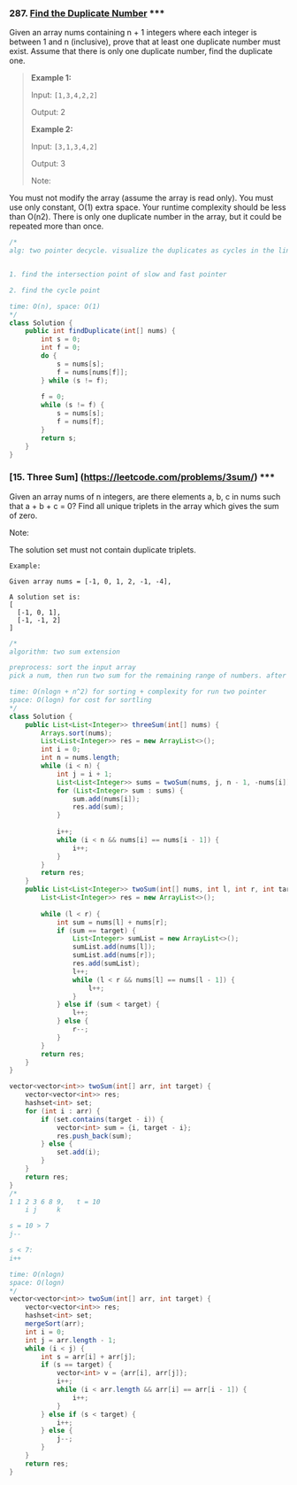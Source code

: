 
### 287. [Find the Duplicate Number](https://leetcode.com/problems/find-the-duplicate-number/) ***
Given an array nums containing n + 1 integers where each integer is between 1 and n (inclusive), prove that at least one duplicate number must exist. Assume that there is only one duplicate number, find the duplicate one.

> **Example 1:**
> 
> Input: `[1,3,4,2,2]`
>
> Output: 2
>
> **Example 2:**
>
> Input: `[3,1,3,4,2]`
>
> Output: 3
>
> Note:

You must not modify the array (assume the array is read only).
You must use only constant, O(1) extra space.
Your runtime complexity should be less than O(n2).
There is only one duplicate number in the array, but it could be repeated more than once.
```java
/*
alg: two pointer decycle. visualize the duplicates as cycles in the linkedlist, since given range of numbers, each nums[i] effectively map to a unique linkedlist node except the duplicate number. so the problem is the same as to find the cycle node in a linkedlist


1. find the intersection point of slow and fast pointer

2. find the cycle point

time: O(n), space: O(1)
*/
class Solution {
    public int findDuplicate(int[] nums) {
        int s = 0;
        int f = 0;
        do {
            s = nums[s];
            f = nums[nums[f]];
        } while (s != f);
        
        f = 0;
        while (s != f) {
            s = nums[s];
            f = nums[f];
        }
        return s;
    }
}
```

### [15. Three Sum] (https://leetcode.com/problems/3sum/) ***

Given an array nums of n integers, are there elements a, b, c in nums such that a + b + c = 0? Find all unique triplets in the array which gives the sum of zero.

Note:

The solution set must not contain duplicate triplets.

```
Example:

Given array nums = [-1, 0, 1, 2, -1, -4],

A solution set is:
[
  [-1, 0, 1],
  [-1, -1, 2]
]
```

```java
/*
algorithm: two sum extension

preprocess: sort the input array
pick a num, then run two sum for the remaining range of numbers. after each two sum, move the num to the next non-duplicate number to ensure non-duplicate solutions

time: O(nlogn + n^2) for sorting + complexity for run two pointer
space: O(logn) for cost for sortling
*/
class Solution {
    public List<List<Integer>> threeSum(int[] nums) {
        Arrays.sort(nums);
        List<List<Integer>> res = new ArrayList<>();
        int i = 0;
        int n = nums.length;
        while (i < n) {
            int j = i + 1;
            List<List<Integer>> sums = twoSum(nums, j, n - 1, -nums[i]); //nums[i] + twoSum = 0
            for (List<Integer> sum : sums) {
                sum.add(nums[i]);
                res.add(sum);
            }
            
            i++;
            while (i < n && nums[i] == nums[i - 1]) {
                i++;
            }
        }
        return res;
    }
    public List<List<Integer>> twoSum(int[] nums, int l, int r, int target) {
        List<List<Integer>> res = new ArrayList<>();
        
        while (l < r) {
            int sum = nums[l] + nums[r];
            if (sum == target) {
                List<Integer> sumList = new ArrayList<>();
                sumList.add(nums[l]);
                sumList.add(nums[r]);
                res.add(sumList);
                l++;
                while (l < r && nums[l] == nums[l - 1]) {
                    l++;
                }
            } else if (sum < target) {
                l++;
            } else {
                r--;
            }
        }
        return res;
    }
}
```



```java
vector<vector<int>> twoSum(int[] arr, int target) {
    vector<vector<int>> res;
    hashset<int> set;
    for (int i : arr) {
        if (set.contains(target - i)) {
            vector<int> sum = {i, target - i};
            res.push_back(sum);
        } else {
            set.add(i);
        }
    }
    return res;
}
/*
1 1 2 3 6 8 9,   t = 10
    i j     k

s = 10 > 7
j--

s < 7:
i++

time: O(nlogn)
space: O(logn)
*/
vector<vector<int>> twoSum(int[] arr, int target) {
    vector<vector<int>> res;
    hashset<int> set;
    mergeSort(arr);
    int i = 0;
    int j = arr.length - 1;
    while (i < j) {
        int s = arr[i] + arr[j];
        if (s == target) {
            vector<int> v = {arr[i], arr[j]};
            i++;
            while (i < arr.length && arr[i] == arr[i - 1]) {
                i++;
            }
        } else if (s < target) {
            i++;
        } else {
            j--;
        }
    }
    return res;
}
```